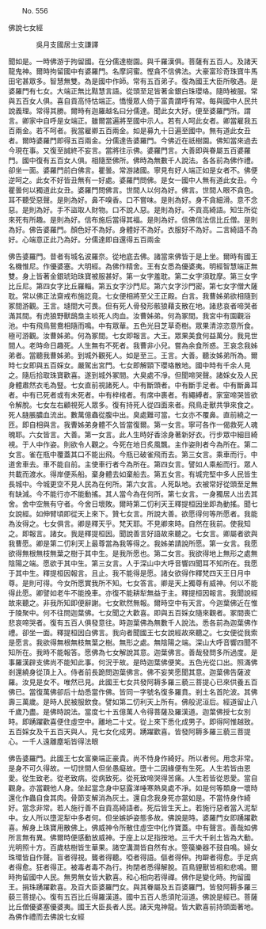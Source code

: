 ﻿　　No. 556

佛說七女經

　　　　吳月支國居士支謙譯


聞如是。一時佛游于拘留國。在分儒達樹園。與千羅漢俱。菩薩有五百人。及諸天龍鬼神。爾時拘留國中有婆羅門。名摩訶蜜。慳貪不信佛法。大豪富珍奇珠寶牛馬田宅甚眾多。智慧無雙。為是國中作師。常有五百弟子。復為國王大臣所敬遇。是婆羅門有七女。大端正無比黠慧言語。從頭至足皆著金銀白珠瓔珞。隨時被服。常與五百女人俱。喜自貢高恃怙端正。憍慢眾人倚于富貴謂呼有常。每與國中人民共說義理。常得其勝。爾時有迦羅越名曰分儒達。聞此女大好。便至婆羅門所。謂言。卿家中自呼是女端正。雖爾當遍將至國中示人。若有人呵此女者。卿當雇我五百兩金。若不呵者。我當雇卿五百兩金。如是募九十日遍至國中。無有道此女丑者。爾時婆羅門即得五百兩金。分儒達告婆羅門。今佛近在祇樹園。佛知當來過去今現在事。又復至誠終不妄言。當將往示佛。婆羅門言。大善即與眷屬五百婆羅門。國中復有五百女人俱。相隨至佛所。佛時為無數千人說法。各各前為佛作禮。卻坐一面。婆羅門前白佛言。瞿曇。常游諸國。寧見有好人端正如是女者不。佛便逆呵之。此女不好皆丑無有一好處。婆羅門問佛。是女一國中人無有道此女丑。今瞿曇何以獨道此女丑。婆羅門問佛言。世間人以何為好。佛言。世間人眼不貪色。耳不聽受惡聲。是則為好。鼻不嗅香。口不嘗味。是則為好。身不貪細滑。意不念惡。是則為好。手不盜取人財物。口不說人惡。是則為好。不貢高綺語。知生所從來死有所趣。是則為好。信布施后當得其福。是則為好。信佛信法信比丘僧。是則為好。佛告婆羅門。顏色好不為好。身體好不為好。衣服好不為好。二言綺語不為好。心端意正此乃為好。分儒達即自還得五百兩金

佛告婆羅門。昔者有城名波羅奈。從地底去佛。諸當來佛皆于是上坐。爾時有國王名機惟尼。作優婆塞。大明經。為佛作精舍。王有女悉為優婆夷。明經智慧端正無雙。身上皆著金銀琥珀珠寶被服甚好。第一女字羞耽。第二女字須耽摩。第三女字比丘尼。第四女字比丘羅輜。第五女字沙門尼。第六女字沙門密。第七女字僧大薩耽。常以佛正法齋戒布施訖竟。七女便相將至父王正殿。白言。我曹姊弟欲相隨到冢間游觀。王言。塳間大可畏。但有死人骨發形骸狼藉支散在地。諸悲哀者啼哭者滿其間。有虎狼野獸鴟梟主啖死人肉血。汝曹姊弟。何為冢間。我宮中有園觀浴池。中有飛鳥鴛鴦相隨而鳴。中有眾華。五色光目芝草奇樹。眾果清涼恣意所食。極可游觀。汝曹姊弟。何為冢間。七女即報言。大王。眾果美食何益萬分。我見世間人。老時命日趣死。人生無有不死者。我曹非小兒。嘗為余食所惑。王哀念我姊弟者。當聽我曹姊弟。到城外觀死人。如是至三。王言。大善。聽汝姊弟所為。爾時七女即與五百婇女。嚴駕出宮門。七女即解頸下瓔珞散地。國中時有千余人見之。隨后拾取珠寶歡喜。遂到城外冢間。大臭處不凈。但聞啼哭聲。諸婇女及人民身體肅然衣毛為豎。七女直前視諸死人。中有斷頭者。中有斷手足者。中有斷鼻耳者。中有已死者或有未死者。中有梓棺者。有席中裹者。有繩縛者。家室啼哭皆欲令解脫。七女左右顧視死人眾多。復有持死人從四面來者。飛鳥走獸共爭來食之。死人膖脹膿血流出。數萬億蟲從腹中出。臭處難可當。七女亦不覆鼻。直前繞之一匝。即自相與言。我曹姊弟身體不久皆當復爾。第一女言。寧可各作一偈救死人魂魄耶。六女皆言。大善。第一女言。此人生時好香涂身著新好衣。行步眾中細目綺視。于人中作姿。則欲令人觀之。今死在地日炙風飄。主作姿則者今為所在。第二女言。雀在瓶中覆蓋其口不能出飛。今瓶已破雀飛而去。第三女言。乘車而行。中道舍車去。車不能自前。主使車行者今為所在。第四女言。譬如人乘船而行。眾人共載而渡水。得岸便系船。棄身體去如棄船去。第五女言。有城完堅中多人民皆生長城中。今城更空不見人民為在何所。第六女言。人死臥地。衣被常好從頭至足無有缺減。今不能行亦不能動搖。其人當今為在何所。第七女言。一身獨居人出去其舍。舍中空無有守者。今舍日壞敗。爾時第二忉利天王釋提桓因坐即為動搖。聞七女說經。如伸臂頃即從天上來下。贊七女言。所說大善。欲愿得何等所愿者。我能為汝得之。七女俱言。卿是釋天乎。梵天耶。不見卿來時。自然在我前。使我知之。即報言。諸女。我是釋提桓因。聞說善言好語故來聽之。七女言。卿屬者欲與我曹愿。卿是第二忉利天上最尊當為我等得之。我姊弟請說所愿。第一女言。我愿欲得無根無枝無葉之樹于其中生。是我所愿也。第二女言。我欲得地上無形之處無陰陽之端。愿欲于其中生。第三女言。人于深山中大呼音響四聞耳不知所在。我愿于其中生。釋提桓因報言。且止。我不能得是愿。諸女欲得作釋梵四天王日月中尊。是則可得。今女所愿實我所不知。七女答言。卿是天上獨尊有威神。何以不能得此愿。卿譬如老牛不能挽車。亦復不能耕犁無益于主。釋提桓因報言。我聞說經故來聽之。非我所知即便辭謝。七女默然無報。爾時空中有天言。今迦葉佛近在惟于陵聚中。何不往問迦葉佛。七女聞之大歡喜。即與五百婇女隨來觀者。冢間喪亡悲哀啼哭者。復有五百人俱發意往。時迦葉佛為無數千人說法。悉各前為迦葉佛作禮。卻坐一面。釋提桓因白佛言。我向者聞國王七女說經故來聽之。七女便從我索是愿言。我欲得無根無枝無葉之樹。無形之處。無陰陽之端。深山大呼音響四聞不知所在。我時不能報答。愿佛為七女解說其意。迦葉佛言。善哉發問多所過度。是事羅漢辟支佛尚不能知此事。何況于故。是時迦葉佛便笑。五色光從口出。照滿佛剎還繞身從頂上入。侍者前長跪問迦葉佛言。佛不妄笑愿聞其意。迦葉佛告薩波羅。汝見是女不。唯然已見。此國王七女共發阿耨多羅三藐三菩提心已來供養五百佛已。當復萬佛卻后十劫悉當作佛。皆同一字號名復多羅賁。剎土名首陀波。其佛壽三萬歲。是時人民被服飲食。譬如第二忉利天上所有。佛般泥洹后。經道留止八千歲乃盡。是佛時說法。當度七十五億萬人令得菩薩及羅漢道。迦葉佛授七女別時。即踴躍歡喜便住虛空中。離地二十丈。從上來下悉化成男子。即得阿惟越致。五百婇女及千五百天與人。見七女化成男。踴躍歡喜。皆發阿耨多羅三藐三菩提心。一千人遠離塵垢皆得法眼

佛告婆羅門。此國王七女富樂端正豪貴。尚不恃身作綺好。所以者何。用念非常。是身不可久得故。一切世間人但坐愚癡故。墮十二因緣便有生死。人生若皆由恩愛。從生致老。從老致病。從病致死。從死致啼哭得苦痛。人生若皆從恩愛。當自觀身。亦當觀他人身。坐起當念身中惡露涕唾寒熱臭處不凈。如是何等類身一壞時還化作蟲自食其肉。骨節支解消為灰土。還自念我身死亦當如是。不當恃身作綺好。當念非常。若人施行善不自貢高綺語者。死后皆生天上。若施行惡者當入泥犁中。女人所以墮泥犁中多者何。但坐嫉妒姿態多故。佛說是時。婆羅門女即踴躍歡喜。解身上珠寶用散佛上。佛威神令所散住虛空中化作寶蓋。中有聲言。善哉如佛所言無有異。佛爾時便感動放威神。于座上以足指按地。三千大千剎土皆為大動。光明照十方。百歲枯樹皆生華果。諸空溝澗皆自然有水。箜篌樂器不鼓自鳴。婦女珠環皆自作聲。盲者得視。聾者得聽。啞者得語。傴者得伸。拘躃者得愈。手足病者得愈。狂者得正。被毒者毒不為行。拘閉者悉得解脫。百鳥貍獸皆相和悲鳴。爾時拘留國中人民。無男無女皆大歡喜。和心相向若得禪。佛作是變化時。拘留國王。捐珠踴躍歡喜。及百大臣婆羅門女。與其眷屬及五百婆羅門。皆發阿耨多羅三藐三菩提心。復有五百比丘得羅漢道。國中五百人悉須陀洹道。佛說是經已。菩薩比丘僧優婆塞優婆夷。國王大臣長者人民。諸天鬼神龍。皆大歡喜前持頭面著地。為佛作禮而去佛說七女經

